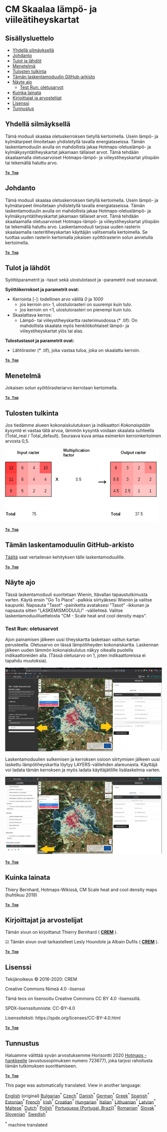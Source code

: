 <h1><a class="anchor" id="cm-scale-heat-and-cool-density-maps" href="#cm-scale-heat-and-cool-density-maps"><i class="fa fa-link"></i></a>CM Skaalaa lämpö- ja viileätiheyskartat</h1><h2><a class="anchor" id="table-of-contents" href="#table-of-contents"><i class="fa fa-link"></i></a> Sisällysluettelo</h2><ul><li> <a href="#in-a-glance">Yhdellä silmäyksellä</a></li><li> <a href="#introduction">Johdanto</a></li><li> <a href="#inputs-and-outputs">Tulot ja lähdöt</a></li><li> <a href="#method">Menetelmä</a></li><li> <a href="#interpretation-of-results">Tulosten tulkinta</a></li><li> <a href="#github-repository-of-this-calculation-module">Tämän laskentamoduulin GitHub-arkisto</a></li><li> <a href="#sample-run">Näyte ajo</a><ul><li> <a href="#sample-run_test-run-default-input-values">Test Run: oletusarvot</a></li></ul></li><li> <a href="#how-to-cite">Kuinka lainata</a></li><li> <a href="#authors-and-reviewers">Kirjoittajat ja arvostelijat</a></li><li> <a href="#license">Lisenssi</a></li><li> <a href="#acknowledgement">Tunnustus</a></li></ul><h2><a class="anchor" id="in-a-glance" href="#in-a-glance"><i class="fa fa-link"></i></a> Yhdellä silmäyksellä</h2><p> Tämä moduuli skaalaa oletuskerroksen tietyllä kertoimella. Usein lämpö- ja kylmätarpeet ilmoitetaan yhdistetyllä tavalla energiataseissa. Tämän laskentamoduulin avulla on mahdollista jakaa Hotmaps-oletuslämpö- ja kylmäkysyntätiheyskartat jakamaan tällaiset arvot. Tämä tehdään skaalaamalla oletusarvoiset Hotmaps-lämpö- ja viileystiheyskartat ylöspäin tai tekemällä haluttu arvo.</p><p> <a href="#table-of-contents"><strong><code>To Top</code></strong></a></p><h2><a class="anchor" id="introduction" href="#introduction"><i class="fa fa-link"></i></a> Johdanto</h2><p> Tämä moduuli skaalaa oletuskerroksen tietyllä kertoimella. Usein lämpö- ja kylmätarpeet ilmoitetaan yhdistetyllä tavalla energiataseissa. Tämän laskentamoduulin avulla on mahdollista jakaa Hotmaps-oletuslämpö- ja kylmäkysyntätiheyskartat jakamaan tällaiset arvot. Tämä tehdään skaalaamalla oletusarvoiset Hotmaps-lämpö- ja viileystiheyskartat ylöspäin tai tekemällä haluttu arvo. Laskentamoduuli tarjoaa uuden rasterin skaalaamalla rasteritiheyskartan käyttäjän valitsemalla kertoimella. Se tuottaa uuden rasterin kertomalla jokaisen syöttörasterin solun annetulla kertoimella.</p><p> <a href="#table-of-contents"><strong><code>To Top</code></strong></a></p><h2><a class="anchor" id="inputs-and-outputs" href="#inputs-and-outputs"><i class="fa fa-link"></i></a> Tulot ja lähdöt</h2><p> Syöttöparametrit ja -tasot sekä ulostulotasot ja -parametrit ovat seuraavat.</p><p> <strong>Syöttökerrokset ja parametrit ovat:</strong></p><ul><li> Kerrointa [-]: todellinen arvo välillä <em><em>0</em></em> ja <em><em>1000</em></em><ul><li> jos kerroin on&gt; 1, ulostulorasteri on suurempi kuin tulo.</li><li> jos kerroin on &lt;1, ulostulorasteri on pienempi kuin tulo.</li></ul></li><li> Skaalattava kerros:<ul><li> Lämpö- tai viileystiheyskartta rasterimuodossa (* .tif): On mahdollista skaalata myös henkilökohtaiset lämpö- ja viileystiheyskartat ylös tai alas.</li></ul></li></ul><p> <strong>Tulostustasot ja parametrit ovat:</strong></p><ul><li> Lähtöraster (* .tif), joka vastaa tuloa, joka on skaalattu kerroin.</li></ul><p> <a href="#table-of-contents"><strong><code>To Top</code></strong></a></p><h2><a class="anchor" id="method" href="#method"><i class="fa fa-link"></i></a> Menetelmä</h2><p> Jokaisen solun syöttörasteriarvo kerrotaan kertoimella.</p><p> <a href="#table-of-contents"><strong><code>To Top</code></strong></a></p><h2><a class="anchor" id="interpretation-of-results" href="#interpretation-of-results"><i class="fa fa-link"></i></a> Tulosten tulkinta</h2><p> Jos tiedämme alueen kokonaiskulutuksen ja indikaattori <em>Kokonaispään kysyntä</em> ei vastaa tätä arvoa, lämmön kysyntä voidaan skaalata suhteella (Total_real / Total_default). Seuraava kuva antaa esimerkin kerroinkertoimen arvosta 0,5.</p><img alt="Fig. 1-0" src="/images/Wiki_CM_scale.png" title="Nimeä juoksuistunto"/><p> <a href="#table-of-contents"><strong><code>To Top</code></strong></a></p><h2><a class="anchor" id="github-repository-of-this-calculation-module" href="#github-repository-of-this-calculation-module"><i class="fa fa-link"></i></a> Tämän laskentamoduulin GitHub-arkisto</h2><p> <a href="https://github.com/HotMaps/base_calculation_module">Täältä</a> saat vertailevan kehityksen tälle laskentamoduulille.</p><p> <a href="#table-of-contents"><strong><code>To Top</code></strong></a></p><h2><a class="anchor" id="sample-run" href="#sample-run"><i class="fa fa-link"></i></a> Näyte ajo</h2><p> Tässä laskentamoduuli suoritetaan Wienin, Itävallan tapaustutkimusta varten. Käytä ensin &quot;Go To Place&quot; -palkkia siirtyäksesi Wieniin ja valitse kaupunki. Napsauta &quot;Tasot&quot; -painiketta avataksesi &quot;Tasot&quot; -ikkunan ja napsauta sitten &quot;LASKEMISMODUULI&quot; -välilehteä. Valitse laskentamoduuliluettelosta &quot;CM - Scale heat and cool density maps&quot;.</p><h3><a class="anchor" id="test-run--default-input-values" href="#test-run--default-input-values"><i class="fa fa-link"></i></a> Test Run: oletusarvot</h3><p> Ajon painamisen jälkeen uusi tiheyskartta lasketaan valitun kartan perusteella. Oletusarvo on tässä lämpötiheyden kokonaiskartta. Laskennan jälkeen uuden lämmön kokonaiskulutus näkyy oikealla puolella indikaattoreiden alla. (Tässä oletusarvo on 1, joten indikaattoreissa ei tapahdu muutoksia).</p><img src="/en/CM-Scale-heat-and-cool-density-maps/picture1.jpg"/><p> Laskentamoduulien sulkemisen ja kerroksen osioon siirtymisen jälkeen uusi laskettu lämpötiheyskartta löytyy LAYERS-välilehden alareunasta. Käyttäjä voi ladata tämän kerroksen ja myös ladata käyttäjätilille lisälaskelmia varten.</p><img src="/en/CM-Scale-heat-and-cool-density-maps/picture2.jpg"/><p> <a href="#table-of-contents"><strong><code>To Top</code></strong></a></p><h2><a class="anchor" id="how-to-cite" href="#how-to-cite"><i class="fa fa-link"></i></a> Kuinka lainata</h2><p> Thiery Bernhard, Hotmaps-Wikissä, CM Scale heat and cool density maps (huhtikuu 2019)</p><p> <a href="#table-of-contents"><strong><code>To Top</code></strong></a></p><h2><a class="anchor" id="authors-and-reviewers" href="#authors-and-reviewers"><i class="fa fa-link"></i></a> Kirjoittajat ja arvostelijat</h2><p> Tämän sivun on kirjoittanut Thierry Bernhard ( <strong><a href="https://www.crem.ch/">CREM</a></strong> ).</p><p> ☑ Tämän sivun ovat tarkastelleet Lesly Houndole ja Albain Dufils ( <strong><a href="https://www.crem.ch/">CREM</a></strong> ).</p><p> <a href="#table-of-contents"><strong><code>To Top</code></strong></a></p><h2><a class="anchor" id="license" href="#license"><i class="fa fa-link"></i></a> Lisenssi</h2><p> Tekijänoikeus © 2016-2020: CREM</p><p> Creative Commons Nimeä 4.0 -lisenssi</p><p> Tämä teos on lisensoitu Creative Commons CC BY 4.0 -lisenssillä.</p><p> SPDX-lisenssitunniste: CC-BY-4.0</p><p> Lisenssiteksti: https://spdx.org/licenses/CC-BY-4.0.html</p><p> <a href="#table-of-contents"><strong><code>To Top</code></strong></a></p><h2><a class="anchor" id="acknowledgement" href="#acknowledgement"><i class="fa fa-link"></i></a> Tunnustus</h2><p> Haluamme välittää syvän arvostuksemme Horisontti 2020 <a href="https://www.hotmaps-project.eu">Hotmaps -hankkeelle</a> (avustussopimuksen numero 723677), joka tarjosi rahoitusta tämän tutkimuksen suorittamiseen.</p><p> <a href="#table-of-contents"><strong><code>To Top</code></strong></a></p>
<!--- THIS IS A SUPER UNIQUE IDENTIFIER -->

This page was automatically translated. View in another language:

[English](../en/CM-Scale-heat-and-cool-density-maps) (original) [Bulgarian](../bg/CM-Scale-heat-and-cool-density-maps)<sup>\*</sup> [Czech](../cs/CM-Scale-heat-and-cool-density-maps)<sup>\*</sup> [Danish](../da/CM-Scale-heat-and-cool-density-maps)<sup>\*</sup> [German](../de/CM-Scale-heat-and-cool-density-maps)<sup>\*</sup> [Greek](../el/CM-Scale-heat-and-cool-density-maps)<sup>\*</sup> [Spanish](../es/CM-Scale-heat-and-cool-density-maps)<sup>\*</sup> [Estonian](../et/CM-Scale-heat-and-cool-density-maps)<sup>\*</sup>  [French](../fr/CM-Scale-heat-and-cool-density-maps)<sup>\*</sup> [Irish](../ga/CM-Scale-heat-and-cool-density-maps)<sup>\*</sup> [Croatian](../hr/CM-Scale-heat-and-cool-density-maps)<sup>\*</sup> [Hungarian](../hu/CM-Scale-heat-and-cool-density-maps)<sup>\*</sup> [Italian](../it/CM-Scale-heat-and-cool-density-maps)<sup>\*</sup> [Lithuanian](../lt/CM-Scale-heat-and-cool-density-maps)<sup>\*</sup> [Latvian](../lv/CM-Scale-heat-and-cool-density-maps)<sup>\*</sup> [Maltese](../mt/CM-Scale-heat-and-cool-density-maps)<sup>\*</sup> [Dutch](../nl/CM-Scale-heat-and-cool-density-maps)<sup>\*</sup> [Polish](../pl/CM-Scale-heat-and-cool-density-maps)<sup>\*</sup> [Portuguese (Portugal, Brazil)](../pt/CM-Scale-heat-and-cool-density-maps)<sup>\*</sup> [Romanian](../ro/CM-Scale-heat-and-cool-density-maps)<sup>\*</sup> [Slovak](../sk/CM-Scale-heat-and-cool-density-maps)<sup>\*</sup> [Slovenian](../sl/CM-Scale-heat-and-cool-density-maps)<sup>\*</sup> [Swedish](../sv/CM-Scale-heat-and-cool-density-maps)<sup>\*</sup> 

<sup>\*</sup> machine translated
